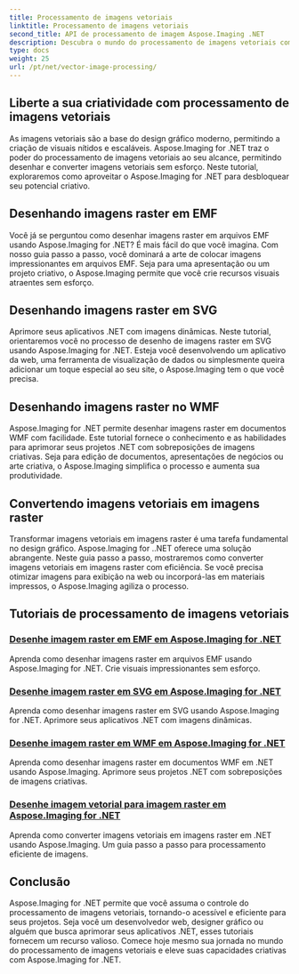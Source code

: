 ```yaml
---
title: Processamento de imagens vetoriais
linktitle: Processamento de imagens vetoriais
second_title: API de processamento de imagem Aspose.Imaging .NET
description: Descubra o mundo do processamento de imagens vetoriais com Aspose.Imaging for .NET. Aprenda a desenhar e converter imagens vetoriais com facilidade. Aprimore seus projetos .NET hoje mesmo!
type: docs
weight: 25
url: /pt/net/vector-image-processing/
---
```


## Liberte a sua criatividade com processamento de imagens vetoriais

As imagens vetoriais são a base do design gráfico moderno, permitindo a criação de visuais nítidos e escaláveis. Aspose.Imaging for .NET traz o poder do processamento de imagens vetoriais ao seu alcance, permitindo desenhar e converter imagens vetoriais sem esforço. Neste tutorial, exploraremos como aproveitar o Aspose.Imaging for .NET para desbloquear seu potencial criativo.

## Desenhando imagens raster em EMF

Você já se perguntou como desenhar imagens raster em arquivos EMF usando Aspose.Imaging for .NET? É mais fácil do que você imagina. Com nosso guia passo a passo, você dominará a arte de colocar imagens impressionantes em arquivos EMF. Seja para uma apresentação ou um projeto criativo, o Aspose.Imaging permite que você crie recursos visuais atraentes sem esforço.

## Desenhando imagens raster em SVG

Aprimore seus aplicativos .NET com imagens dinâmicas. Neste tutorial, orientaremos você no processo de desenho de imagens raster em SVG usando Aspose.Imaging for .NET. Esteja você desenvolvendo um aplicativo da web, uma ferramenta de visualização de dados ou simplesmente queira adicionar um toque especial ao seu site, o Aspose.Imaging tem o que você precisa.

## Desenhando imagens raster no WMF

Aspose.Imaging for .NET permite desenhar imagens raster em documentos WMF com facilidade. Este tutorial fornece o conhecimento e as habilidades para aprimorar seus projetos .NET com sobreposições de imagens criativas. Seja para edição de documentos, apresentações de negócios ou arte criativa, o Aspose.Imaging simplifica o processo e aumenta sua produtividade.

## Convertendo imagens vetoriais em imagens raster

Transformar imagens vetoriais em imagens raster é uma tarefa fundamental no design gráfico. Aspose.Imaging for ..NET oferece uma solução abrangente. Neste guia passo a passo, mostraremos como converter imagens vetoriais em imagens raster com eficiência. Se você precisa otimizar imagens para exibição na web ou incorporá-las em materiais impressos, o Aspose.Imaging agiliza o processo.

## Tutoriais de processamento de imagens vetoriais
### [Desenhe imagem raster em EMF em Aspose.Imaging for .NET](./draw-raster-image-on-emf/)
Aprenda como desenhar imagens raster em arquivos EMF usando Aspose.Imaging for .NET. Crie visuais impressionantes sem esforço.
### [Desenhe imagem raster em SVG em Aspose.Imaging for .NET](./draw-raster-image-on-svg/)
Aprenda como desenhar imagens raster em SVG usando Aspose.Imaging for .NET. Aprimore seus aplicativos .NET com imagens dinâmicas.
### [Desenhe imagem raster em WMF em Aspose.Imaging for .NET](./draw-raster-image-on-wmf/)
Aprenda como desenhar imagens raster em documentos WMF em .NET usando Aspose.Imaging. Aprimore seus projetos .NET com sobreposições de imagens criativas.
### [Desenhe imagem vetorial para imagem raster em Aspose.Imaging for .NET](./draw-vector-image-to-raster-image/)
Aprenda como converter imagens vetoriais em imagens raster em .NET usando Aspose.Imaging. Um guia passo a passo para processamento eficiente de imagens.

## Conclusão

Aspose.Imaging for .NET permite que você assuma o controle do processamento de imagens vetoriais, tornando-o acessível e eficiente para seus projetos. Seja você um desenvolvedor web, designer gráfico ou alguém que busca aprimorar seus aplicativos .NET, esses tutoriais fornecem um recurso valioso. Comece hoje mesmo sua jornada no mundo do processamento de imagens vetoriais e eleve suas capacidades criativas com Aspose.Imaging for .NET.